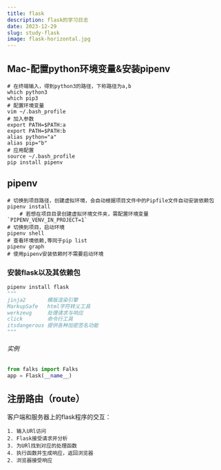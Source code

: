 ```yaml
---
title: flask
description: flask的学习日志
date: 2023-12-29
slug: study-flask
image: flask-horizontal.jpg
---
```



## Mac-配置python环境变量&安装pipenv

```shell
# 在终端输入，得到python3的路径，下称路径为a,b
which python3
which pip3
# 配置环境变量
vim ~/.bash_profile
# 加入参数
export PATH=$PATH:a
export PATH=$PATH:b
alias python="a"
alias pip="b"
# 应用配置
source ~/.bash_profile
pip install pipenv
```

## pipenv

```shell
# 切换到项目路径，创建虚拟环境，会自动根据项目文件中的Pipfile文件自动安装依赖包
pipenv install
	# 若想在项目目录创建虚拟环境文件夹，需配置环境变量 `PIPENV_VENV_IN_PROJECT=1`
# 切换到项目，启动环境
pipenv shell
# 查看环境依赖,等同于pip list
pipenv graph 
# 使用pipenv安装依赖时不需要启动环境
```

### 安装flask以及其依赖包

```python
pipenv install flask
"""
jinja2       模版渲染引擎
MarkupSafe   html字符转义工具
werkzeug     处理请求与响应
click        命令行工具
itsdangerous 提供各种加密签名功能
"""
```

######  实例

```python
from falks import Falks
app = Flask(__name__)
```

## 注册路由（route）
客户端和服务器上的flask程序的交互：

	1. 输入URl访问
	2. Flask接受请求并分析
	3. 为URl找到对应的处理函数
	4. 执行函数并生成响应，返回浏览器
    2. 浏览器接受响应



